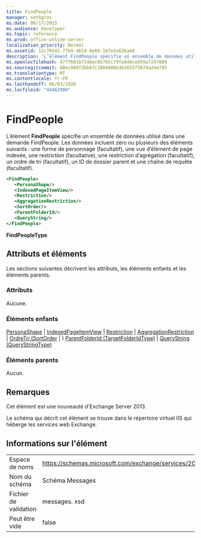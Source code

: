 ```yaml
---
title: FindPeople
manager: sethgros
ms.date: 09/17/2015
ms.audience: Developer
ms.topic: reference
ms.prod: office-online-server
localization_priority: Normal
ms.assetid: 12c70441-77b9-4619-8e66-1b7e3a63ba48
description: 'L’élément FindPeople spécifie un ensemble de données utilisé dans une demande FindPeople. Les données incluent zéro ou plusieurs des éléments suivants : une forme de personnage (facultatif), une vue d’élément de page indexée, une restriction (facultative), une restriction d’agrégation (facultatif), un ordre de tri (facultatif), un ID de dossier parent et une chaîne de requête (facultatif).'
ms.openlocfilehash: 4777601b7146ec857b5c79fa9d4ced59a7247889
ms.sourcegitcommit: 88ec988f2bb67c1866d06b361615f3674a24e795
ms.translationtype: MT
ms.contentlocale: fr-FR
ms.lasthandoff: 06/03/2020
ms.locfileid: "44462900"
---
```

# <a name="findpeople"></a>FindPeople

L’élément **FindPeople** spécifie un ensemble de données utilisé dans une demande FindPeople. Les données incluent zéro ou plusieurs des éléments suivants : une forme de personnage (facultatif), une vue d’élément de page indexée, une restriction (facultative), une restriction d’agrégation (facultatif), un ordre de tri (facultatif), un ID de dossier parent et une chaîne de requête (facultatif). 
  
```XML
<FindPeople>
   <PersonaShape/>
   <IndexedPageItemView/>
   <Restriction/>
   <AggregationRestriction/>
   <SortOrder/>
   <ParentFolderId/>
   <QueryString/>
</FindPeople>
```

 **FindPeopleType**
## <a name="attributes-and-elements"></a>Attributs et éléments

Les sections suivantes décrivent les attributs, les éléments enfants et les éléments parents.
  
### <a name="attributes"></a>Attributs

Aucune.
  
### <a name="child-elements"></a>Éléments enfants

[PersonaShape](personashape.md)  |  [IndexedPageItemView](indexedpageitemview.md)  |  [Restriction](restriction.md)  |  [AggregationRestriction](aggregationrestriction.md)  |  [OrdreTri (SortOrder](sortorder.md)  |  ) [ParentFolderId (TargetFolderIdType)](parentfolderid-targetfolderidtype.md)  |  [QueryString (QueryStringType)](querystring-querystringtype.md)
  
### <a name="parent-elements"></a>Éléments parents

Aucun.
  
## <a name="remarks"></a>Remarques

Cet élément est une nouveauté d'Exchange Server 2013.
  
Le schéma qui décrit cet élément se trouve dans le répertoire virtuel IIS qui héberge les services web Exchange.
  
## <a name="element-information"></a>Informations sur l'élément

|||
|:-----|:-----|
|Espace de noms  <br/> |https://schemas.microsoft.com/exchange/services/2006/messages  <br/> |
|Nom du schéma  <br/> |Schéma Messages  <br/> |
|Fichier de validation  <br/> |messages. xsd  <br/> |
|Peut être vide  <br/> |false  <br/> |
   

